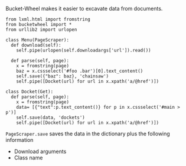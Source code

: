 Bucket-Wheel makes it easier to excavate data from documents.

    from lxml.html import fromstring
    from bucketwheel import *
    from urllib2 import urlopen

    class Menu(PageScraper):
      def download(self):
        self.pipe(urlopen(self.downloadargs['url']).read())

      def parse(self, page):
        x = fromstring(page)
        baz = x.cssselect('#foo .bar')[0].text_content()
        self.save({"baz": baz}, 'chainsaw')
        self.pipe([Docket(url) for url in x.xpath('a/@href')])

    class Docket(Get):
      def parse(self, page):
        x = fromstring(page)
        data= [{"text":p.text_content()} for p in x.cssselect('#main > p')]
        self.save(data, 'dockets')
        self.pipe([Docket(url) for url in x.xpath('a/@href')])

`PageScraper.save` saves the data in the dictionary plus
the following information

* Download arguments
* Class name
